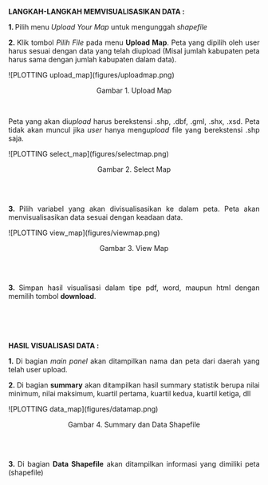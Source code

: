 <b>LANGKAH-LANGKAH MEMVISUALISASIKAN DATA :</b>
<br/>
<p align="justify"><b>1. </b>Pilih menu <i>Upload Your Map</i> untuk mengunggah <i>shapefile</i></p>
<p align="justify"><b>2. </b>Klik tombol <i>Pilih File</i> pada menu <b>Upload Map</b>. Peta yang dipilih oleh user harus sesuai dengan data yang telah diupload (Misal jumlah kabupaten peta harus sama dengan jumlah kabupaten dalam data). </p>
![PLOTTING upload_map](figures/uploadmap.png)
<p align="center">Gambar 1. Upload Map</p>
<br/>
<p align="justify">Peta yang akan di<i>upload</i> harus berekstensi .shp, .dbf, .gml, .shx, .xsd. Peta tidak akan muncul jika <i>user</i> hanya meng<i>upload</i> file yang berekstensi .shp saja.</p>
![PLOTTING select_map](figures/selectmap.png)
<p align="center">Gambar 2. Select Map</p>
<br/><br/>
<p align="justify"><b>3. </b>Pilih variabel yang akan divisualisasikan ke dalam peta. Peta akan menvisualisasikan data sesuai dengan keadaan data.</p>
![PLOTTING view_map](figures/viewmap.png)
<p align="center">Gambar 3. View Map</p>
<br/><br/>
<p align="justify"><b>3. </b>Simpan hasil visualisasi dalam tipe pdf, word, maupun html dengan memilih tombol <b>download</b>.</p>

<br/><br/><br/><br/>
<b>HASIL VISUALISASI DATA :</b>
<p align="justify"><b>1. </b>Di bagian <i>main panel</i> akan ditampilkan nama dan peta dari daerah yang telah user upload.</p>
<p align="justify"><b>2. </b>Di bagian <b>summary</b> akan ditampilkan hasil summary statistik berupa nilai minimum, nilai maksimum, kuartil pertama, kuartil kedua, kuartil ketiga, dll</p>
![PLOTTING data_map](figures/datamap.png)
<p align="center">Gambar 4. Summary dan Data Shapefile</p>
<br/><br/>
<p align="justify"><b>3. </b>Di bagian <b>Data Shapefile</b> akan ditampilkan informasi yang dimiliki peta (shapefile)</p>